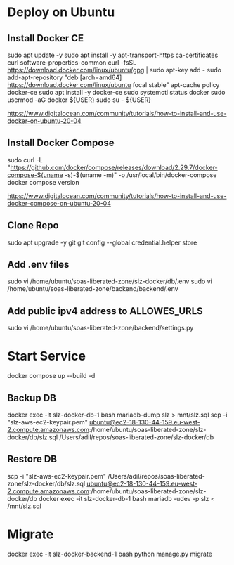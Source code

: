# Deploy on Ubuntu


## Install Docker CE

sudo apt update -y
sudo apt install -y apt-transport-https ca-certificates curl software-properties-common
curl -fsSL https://download.docker.com/linux/ubuntu/gpg | sudo apt-key add -
sudo add-apt-repository "deb [arch=amd64] https://download.docker.com/linux/ubuntu focal stable"
apt-cache policy docker-ce
sudo apt install -y docker-ce
sudo systemctl status docker
sudo usermod -aG docker ${USER}
sudo su - ${USER}

https://www.digitalocean.com/community/tutorials/how-to-install-and-use-docker-on-ubuntu-20-04

## Install Docker Compose 

sudo curl -L "https://github.com/docker/compose/releases/download/2.29.7/docker-compose-$(uname -s)-$(uname -m)" -o /usr/local/bin/docker-compose
docker compose version

https://www.digitalocean.com/community/tutorials/how-to-install-and-use-docker-compose-on-ubuntu-20-04


## Clone Repo

sudo apt upgrade -y git
git config --global credential.helper store


## Add .env files

sudo vi /home/ubuntu/soas-liberated-zone/slz-docker/db/.env
sudo vi /home/ubuntu/soas-liberated-zone/backend/backend/.env

## Add public ipv4 address to ALLOWES_URLS

sudo vi /home/ubuntu/soas-liberated-zone/backend/settings.py


# Start Service

docker compose up --build -d

## Backup DB

docker exec -it slz-docker-db-1 bash
mariadb-dump slz > mnt/slz.sql
scp -i "slz-aws-ec2-keypair.pem"  ubuntu@ec2-18-130-44-159.eu-west-2.compute.amazonaws.com:/home/ubuntu/soas-liberated-zone/slz-docker/db/slz.sql /Users/adil/repos/soas-liberated-zone/slz-docker/db

## Restore DB

scp -i "slz-aws-ec2-keypair.pem" /Users/adil/repos/soas-liberated-zone/slz-docker/db/slz.sql ubuntu@ec2-18-130-44-159.eu-west-2.compute.amazonaws.com:/home/ubuntu/soas-liberated-zone/slz-docker/db
docker exec -it slz-docker-db-1 bash
mariadb -udev -p slz < /mnt/slz.sql

# Migrate

docker exec -it slz-docker-backend-1 bash
python manage.py migrate

